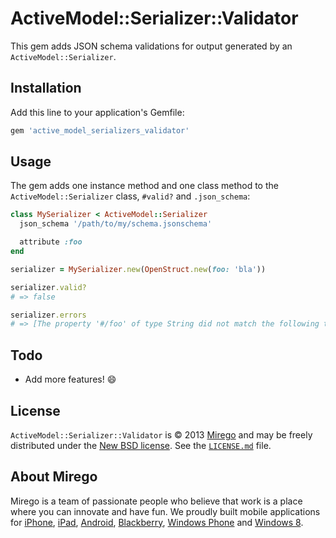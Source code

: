 # ActiveModel::Serializer::Validator

This gem adds JSON schema validations for output generated by an `ActiveModel::Serializer`.

## Installation

Add this line to your application's Gemfile:

```ruby
gem 'active_model_serializers_validator'
```

## Usage

The gem adds one instance method and one class method to the `ActiveModel::Serializer` class, `#valid?` and `.json_schema`:

```ruby
class MySerializer < ActiveModel::Serializer
  json_schema '/path/to/my/schema.jsonschema'

  attribute :foo
end

serializer = MySerializer.new(OpenStruct.new(foo: 'bla'))

serializer.valid?
# => false

serializer.errors
# => [The property '#/foo' of type String did not match the following type: integer in schema /path/to/my/schema.jsonschema]
```

## Todo

* Add more features! :smile:

## License

`ActiveModel::Serializer::Validator` is © 2013 [Mirego](http://www.mirego.com) and may be freely distributed under the [New BSD license](http://opensource.org/licenses/BSD-3-Clause).  See the [`LICENSE.md`](https://github.com/mirego/active_model_serializers_validator/blob/master/LICENSE.md) file.

## About Mirego

Mirego is a team of passionate people who believe that work is a place where you can innovate and have fun.
We proudly built mobile applications for
[iPhone](http://mirego.com/en/iphone-app-development/ "iPhone application development"),
[iPad](http://mirego.com/en/ipad-app-development/ "iPad application development"),
[Android](http://mirego.com/en/android-app-development/ "Android application development"),
[Blackberry](http://mirego.com/en/blackberry-app-development/ "Blackberry application development"),
[Windows Phone](http://mirego.com/en/windows-phone-app-development/ "Windows Phone application development") and
[Windows 8](http://mirego.com/en/windows-8-app-development/ "Windows 8 application development").
